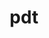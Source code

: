 ---
title: "pdt"
layout: cache
categories: [package, v0.22.0]
meta: {"versions": ["3.25.2"], "compilers": ["cce@=15.0.1", "gcc@=10.3.0", "gcc@=11.4.0", "gcc@=9.4.0"], "oss": ["rhel8", "sle_hpc15", "ubuntu20.04", "ubuntu22.04"], "platforms": ["linux"], "targets": ["neoverse_v1", "neoverse_v2", "ppc64le", "x86_64_v3", "x86_64_v4", "zen4"], "stacks": ["e4s", "e4s-cray-rhel", "e4s-cray-sles", "e4s-neoverse-v2", "e4s-neoverse_v1", "e4s-power", "e4s-rocm-external", "root"], "num_specs": 6, "num_specs_by_stack": {"e4s-cray-rhel": 1, "root": 6, "e4s-cray-sles": 1, "e4s-power": 1, "e4s-neoverse_v1": 1, "e4s-neoverse-v2": 1, "e4s": 1, "e4s-rocm-external": 1}}
spec_details: [{"hash": "jpy3fjtxwvisp3kuts6otjgt5w633qfm", "compiler": "cce@=15.0.1", "versions": ["3.25.2"], "os": "rhel8", "platform": "linux", "target": "zen4", "variants": ["build_system=autotools", "patches=113fca0", "~pic"], "stacks": ["e4s-cray-rhel", "root"], "size": "-", "tarball": "https://binaries.spack.io/v0.22.0/build_cache/linux-rhel8-zen4/cce-15.0.1/pdt-3.25.2/linux-rhel8-zen4-cce-15.0.1-pdt-3.25.2-jpy3fjtxwvisp3kuts6otjgt5w633qfm.spack"}, {"hash": "xlyjfoyfh5fs2cqoqd7zsohz62xf6jaf", "compiler": "gcc@=10.3.0", "versions": ["3.25.2"], "os": "sle_hpc15", "platform": "linux", "target": "x86_64_v4", "variants": ["build_system=autotools", "~pic"], "stacks": ["e4s-cray-sles", "root"], "size": "-", "tarball": "https://binaries.spack.io/v0.22.0/build_cache/linux-sle_hpc15-x86_64_v4/gcc-10.3.0/pdt-3.25.2/linux-sle_hpc15-x86_64_v4-gcc-10.3.0-pdt-3.25.2-xlyjfoyfh5fs2cqoqd7zsohz62xf6jaf.spack"}, {"hash": "5y6ybszkpeic7ex6l6lx4nml22qxttz2", "compiler": "gcc@=9.4.0", "versions": ["3.25.2"], "os": "ubuntu20.04", "platform": "linux", "target": "ppc64le", "variants": ["build_system=autotools", "~pic"], "stacks": ["e4s-power", "root"], "size": "-", "tarball": "https://binaries.spack.io/v0.22.0/build_cache/linux-ubuntu20.04-ppc64le/gcc-9.4.0/pdt-3.25.2/linux-ubuntu20.04-ppc64le-gcc-9.4.0-pdt-3.25.2-5y6ybszkpeic7ex6l6lx4nml22qxttz2.spack"}, {"hash": "h2gzm3cm2wevrth33j3xizi7pwyfdkjx", "compiler": "gcc@=11.4.0", "versions": ["3.25.2"], "os": "ubuntu22.04", "platform": "linux", "target": "neoverse_v1", "variants": ["build_system=autotools", "~pic"], "stacks": ["root", "e4s-neoverse_v1"], "size": "-", "tarball": "https://binaries.spack.io/v0.22.0/build_cache/linux-ubuntu22.04-neoverse_v1/gcc-11.4.0/pdt-3.25.2/linux-ubuntu22.04-neoverse_v1-gcc-11.4.0-pdt-3.25.2-h2gzm3cm2wevrth33j3xizi7pwyfdkjx.spack"}, {"hash": "vni3votzujsgrthgkhjdcpipxybjspf2", "compiler": "gcc@=11.4.0", "versions": ["3.25.2"], "os": "ubuntu22.04", "platform": "linux", "target": "neoverse_v2", "variants": ["build_system=autotools", "~pic"], "stacks": ["e4s-neoverse-v2", "root"], "size": "-", "tarball": "https://binaries.spack.io/v0.22.0/build_cache/linux-ubuntu22.04-neoverse_v2/gcc-11.4.0/pdt-3.25.2/linux-ubuntu22.04-neoverse_v2-gcc-11.4.0-pdt-3.25.2-vni3votzujsgrthgkhjdcpipxybjspf2.spack"}, {"hash": "ezzo42prtezpvgffnrlc7jcwtbhlmh5y", "compiler": "gcc@=11.4.0", "versions": ["3.25.2"], "os": "ubuntu22.04", "platform": "linux", "target": "x86_64_v3", "variants": ["build_system=autotools", "~pic"], "stacks": ["e4s", "e4s-rocm-external", "root"], "size": "-", "tarball": "https://binaries.spack.io/v0.22.0/build_cache/linux-ubuntu22.04-x86_64_v3/gcc-11.4.0/pdt-3.25.2/linux-ubuntu22.04-x86_64_v3-gcc-11.4.0-pdt-3.25.2-ezzo42prtezpvgffnrlc7jcwtbhlmh5y.spack"}]
---